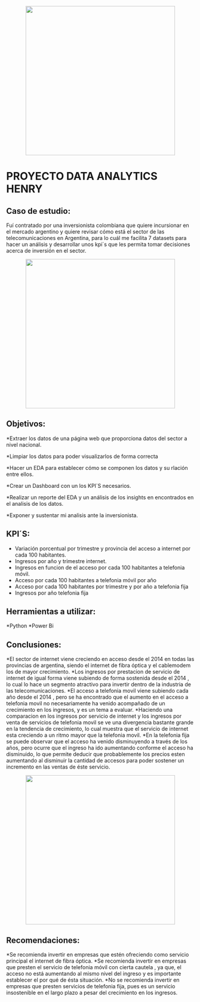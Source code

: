 <p align="center">
<img src="https://www.techrepublic.com/wp-content/uploads/2015/09/dataanalysisistockrobuart.jpg"  height=400>
</p>


# PROYECTO DATA ANALYTICS HENRY

## Caso de estudio:

Fuí contratado por una inversionista colombiana que quiere incursionar en el mercado argentino y quiere revisar cómo está el sector de las telecomunicaciones en Argentina, para lo cuál me facilita 7 datasets para hacer un análisis y desarrollar unos kpi´s que les permita tomar decisiones acerca de inversión en el sector.

<p align="center">
<img src="https://dashbpo.com/wp-content/uploads/2020/03/30576-Converted.png"  height=400>
</p>


## Objetivos:

*Extraer los datos de una página web que proporciona datos del sector a nivel nacional.

*Limpiar los datos para poder visualizarlos de forma correcta

*Hacer un EDA para establecer cómo se componen los datos y su rlación entre ellos.

*Crear un Dashboard con un los KPI´S necesarios.

*Realizar un reporte del EDA y un análisis de los insights en encontrados en el analisis de los datos.

*Exponer y sustentar mi analisis ante la inversionista.

## KPI´S:

* Variación porcentual por trimestre y provincia del acceso a internet por cada 100 habitantes.
* Ingresos por año y trimestre internet.
* Ingresos en funcion de el acceso por cada 100 habitantes a telefonia móvil.
* Acceso por cada 100 habitantes a telefonia móvil por año
* Acceso por cada 100 habitantes por trimestre y por año a telefonia fija
* Ingresos por año telefonia fija 

## Herramientas a utilizar:

 *Python
 *Power Bi

## Conclusiones: 

*El sector de internet viene creciendo en acceso desde el 2014 en todas las provincias de argentina, siendo el internet de fibra óptica y el cablemodem los de mayor crecimiento.
*Los ingresos por prestacion de servicio de internet de igual forma viene subiendo de forma sostenida desde el 2014 , lo cual lo hace un segmento atractivo para invertir dentro de la industria de las telecomunicaciones.
*El acceso a telefonia movil viene subiendo cada año desde el 2014 , pero se ha encontrado que el aumento en el acceso a telefonia movil no necesariamente ha venido acompañado de un crecimiento en los ingresos, y es un tema a evaluar.
*Haciendo una comparacion en los ingresos por servicio de internet y los ingresos por venta de servicios de telefonia movil se ve una divergencia bastante grande en la tendencia de crecimiento, lo cual muestra que el servicio de internet esta creciendo a un ritmo mayor que la telefonia movil.
*En la telefonia fija se puede observar que el acceso ha venido disminuyendo a través de los años, pero ocurre que el ingreso ha ido aumentando conforme el acceso ha disminuido, lo que permite deducir que probablemente los precios esten aumentando al disminuir la cantidad de accesos para poder sostener un incremento en las ventas de éste servicio.

<p align="center">
<img src="https://miro.medium.com/max/741/1*2xpKubM0JX6IQ44sZpzEBw.png"  height=400>
</p>

## Recomendaciones: 

*Se recomienda invertir en empresas que estén ofreciendo como servicio principal el internet de fibra óptica.
*Se recomienda invertir en empresas que presten el servicio de telefonia móvil con cierta cautela , ya que, el acceso no está aumentando al mismo nivel del ingreso y es importante establecer el por qué de ésta situación.
*No se recomienda invertir en empresas que presten servicios de telefonia fija, pues es un servicio insostenible en el largo plazo a pesar del crecimiento en los ingresos.

